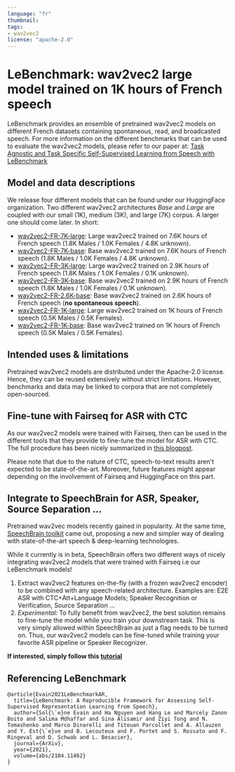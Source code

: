 ```yaml
---
language: "fr"
thumbnail:
tags:
- wav2vec2
license: "apache-2.0"
---
```


# LeBenchmark: wav2vec2 large model trained on 1K hours of French speech

  

LeBenchmark provides an ensemble of pretrained wav2vec2 models on different French datasets containing spontaneous, read, and broadcasted speech. For more information on the different benchmarks that can be used to evaluate the wav2vec2 models, please refer to our paper at: [Task Agnostic and Task Specific Self-Supervised Learning from Speech with LeBenchmark](https://openreview.net/pdf?id=TSvj5dmuSd)

  

## Model and data descriptions

  
We release four different models that can be found under our HuggingFace organization. Two different wav2vec2 architectures *Base* and *Large* are coupled with our small (1K), medium (3K), and large (7K) corpus. A larger one should come later. In short:

- [wav2vec2-FR-7K-large](https://huggingface.co/LeBenchmark/wav2vec2-FR-7K-large): Large wav2vec2 trained on 7.6K hours of French speech (1.8K Males / 1.0K Females / 4.8K unknown).
- [wav2vec2-FR-7K-base](https://huggingface.co/LeBenchmark/wav2vec2-FR-7K-base): Base wav2vec2 trained on 7.6K hours of French speech (1.8K Males / 1.0K Females / 4.8K unknown).
- [wav2vec2-FR-3K-large](https://huggingface.co/LeBenchmark/wav2vec2-FR-3K-large): Large wav2vec2 trained on 2.9K hours of French speech (1.8K Males / 1.0K Females / 0.1K unknown).
- [wav2vec2-FR-3K-base](https://huggingface.co/LeBenchmark/wav2vec2-FR-3K-base): Base wav2vec2 trained on 2.9K hours of French speech (1.8K Males / 1.0K Females / 0.1K unknown).
- [wav2vec2-FR-2.6K-base](https://huggingface.co/LeBenchmark/wav2vec2-FR-2.6K-base): Base wav2vec2 trained on 2.6K hours of French speech (**no spontaneous speech**).
- [wav2vec2-FR-1K-large](https://huggingface.co/LeBenchmark/wav2vec2-FR-1K-large): Large wav2vec2 trained on 1K hours of French speech (0.5K Males / 0.5K Females).
- [wav2vec2-FR-1K-base](https://huggingface.co/LeBenchmark/wav2vec2-FR-1K-base): Base wav2vec2 trained on 1K hours of French speech (0.5K Males / 0.5K Females).

## Intended uses & limitations

Pretrained wav2vec2 models are distributed under the Apache-2.0 license. Hence, they can be reused extensively without strict limitations. However, benchmarks and data may be linked to corpora that are not completely open-sourced.

## Fine-tune with Fairseq for ASR with CTC

As our wav2vec2 models were trained with Fairseq, then can be used in the different tools that they provide to fine-tune the model for ASR with CTC. The full procedure has been nicely summarized in [this blogpost](https://huggingface.co/blog/fine-tune-wav2vec2-english).

Please note that due to the nature of CTC, speech-to-text results aren't expected to be state-of-the-art. Moreover, future features might appear depending on the involvement of Fairseq and HuggingFace on this part.
  
## Integrate to SpeechBrain for ASR, Speaker, Source Separation ...

Pretrained wav2vec models recently gained in popularity. At the same time, [SpeechBrain toolkit](https://speechbrain.github.io) came out, proposing a new and simpler way of dealing with state-of-the-art speech & deep-learning technologies.

While it currently is in beta, SpeechBrain offers two different ways of nicely integrating wav2vec2 models that were trained with Fairseq i.e our LeBenchmark models!

 1. Extract wav2vec2 features on-the-fly (with a frozen wav2vec2 encoder) to be combined with any speech-related architecture. Examples are: E2E ASR with CTC+Att+Language Models; Speaker Recognition or Verification, Source Separation ...
 2. *Experimental:* To fully benefit from wav2vec2, the best solution remains to fine-tune the model while you train your downstream task. This is very simply allowed within SpeechBrain as just a flag needs to be turned on. Thus, our wav2vec2 models can be fine-tuned while training your favorite ASR pipeline or Speaker Recognizer.

**If interested, simply follow this [tutorial](https://colab.research.google.com/drive/17Hu1pxqhfMisjkSgmM2CnZxfqDyn2hSY?usp=sharing)**

## Referencing LeBenchmark

```
@article{Evain2021LeBenchmarkAR,
  title={LeBenchmark: A Reproducible Framework for Assessing Self-Supervised Representation Learning from Speech},
  author={Sol{\`e}ne Evain and Ha Nguyen and Hang Le and Marcely Zanon Boito and Salima Mdhaffar and Sina Alisamir and Ziyi Tong and N. Tomashenko and Marco Dinarelli and Titouan Parcollet and A. Allauzen and Y. Est{\`e}ve and B. Lecouteux and F. Portet and S. Rossato and F. Ringeval and D. Schwab and L. Besacier},
  journal={ArXiv},
  year={2021},
  volume={abs/2104.11462}
}
```
